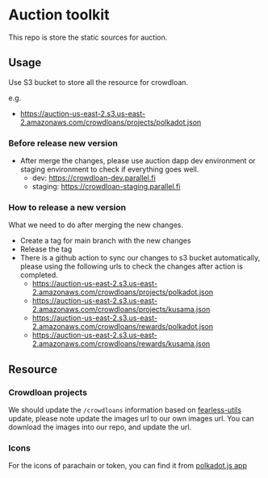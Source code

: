 # Auction toolkit

This repo is store the static sources for auction.

## Usage

Use S3 bucket to store all the resource for crowdloan.

e.g.

- https://auction-us-east-2.s3.us-east-2.amazonaws.com/crowdloans/projects/polkadot.json

### Before release new version

- After merge the changes, please use auction dapp dev environment or staging environment to check if everything goes well.
  - dev: https://crowdloan-dev.parallel.fi
  - staging: https://crowdloan-staging.parallel.fi

### How to release a new version

What we need to do after merging the new changes.

- Create a tag for main branch with the new changes
- Release the tag
- There is a github action to sync our changes to s3 bucket automatically, please using the following urls to check the changes after action is completed. 
  - https://auction-us-east-2.s3.us-east-2.amazonaws.com/crowdloans/projects/polkadot.json
  - https://auction-us-east-2.s3.us-east-2.amazonaws.com/crowdloans/projects/kusama.json
  - https://auction-us-east-2.s3.us-east-2.amazonaws.com/crowdloans/rewards/polkadot.json
  - https://auction-us-east-2.s3.us-east-2.amazonaws.com/crowdloans/rewards/kusama.json

## Resource

### Crowdloan projects

We should update the `/crowdloans` information based on [fearless-utils](https://github.com/soramitsu/fearless-utils) update, please note update the images url to our own images url. You can download the images into our repo, and update the url.

### Icons

For the icons of parachain or token, you can find it from [polkadot.js app](https://github.com/polkadot-js/apps/tree/master/packages/apps-config/src/ui/logos)
